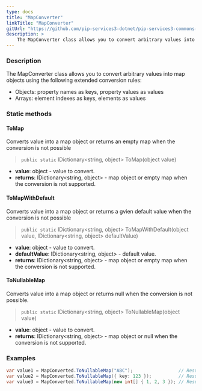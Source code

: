```yaml
---
type: docs
title: "MapConverter"
linkTitle: "MapConverter"
gitUrl: "https://github.com/pip-services3-dotnet/pip-services3-commons-dotnet"
description: > 
    The MapConverter class allows you to convert arbitrary values into map objects using extended conversion rules.
---
```


### Description
The MapConverter class allows you to convert arbitrary values into map objects using the following extended conversion rules:

- Objects: property names as keys, property values as values   
- Arrays: element indexes as keys, elements as values

### Static methods

#### ToMap
Converts value into a map object or returns an empty map when the conversion is not possible

> `public static` IDictionary\<string, object\> ToMap(object value)

- **value**: object - value to convert.
- **returns**: IDictionary\<string, object\> - map object or empty map when the conversion is not supported.

#### ToMapWithDefault
Converts value into a map object or returns a gvien default value when the conversion is not possible

> `public static` IDictionary\<string, object\> ToMapWithDefault(object value, IDictionary\<string, object\> defaultValue)

- **value**: object - value to convert.
- **defaultValue**: IDictionary\<string, object\> - default value.
- **returns**: IDictionary\<string, object\> - map object or empty map when the conversion is not supported.

#### ToNullableMap
Converts value into a map object or returns null when the conversion is not possible.

> `public static` IDictionary\<string, object\> ToNullableMap(object value)

- **value**: object - value to convert.
- **returns**: IDictionary\<string, object\> - map object or null when the conversion is not supported.


### Examples

```cs
var value1 = MapConverted.ToNullableMap("ABC");                 // Result: null
var value2 = MapConverted.ToNullableMap({ key: 123 });          // Result: { key: 123 }
var value3 = MapConverted.ToNullableMap(new int[] { 1, 2, 3 }); // Result: { "0": 1, "1": 2, "2": 3 }

```

